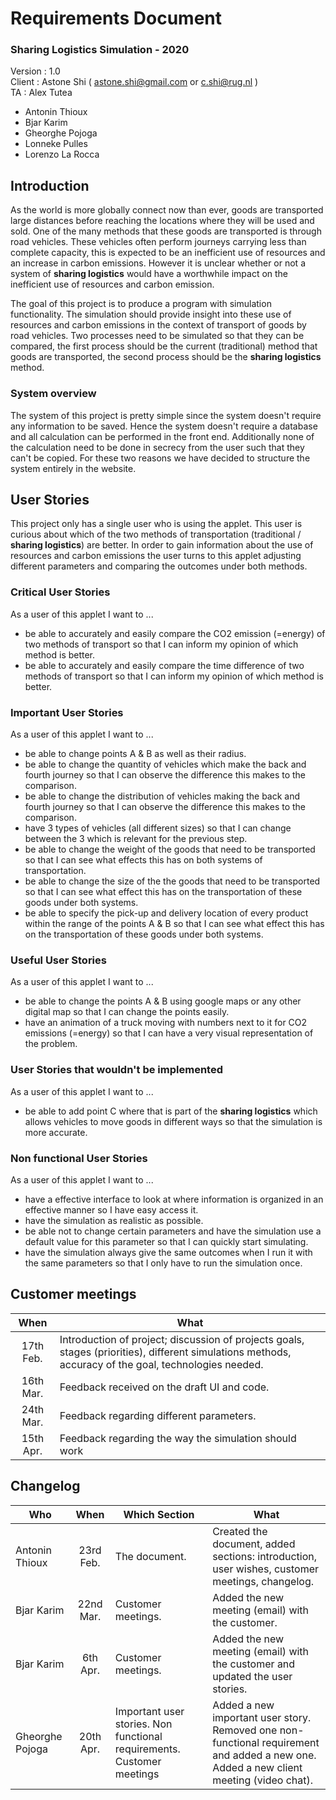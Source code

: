 
# Requirements Document
### **Sharing Logistics Simulation** -  2020
   Version : 1.0   
   Client : Astone Shi ( astone.shi@gmail.com or c.shi@rug.nl )  
   TA : Alex Tutea
* Antonin Thioux
* Bjar Karim
* Gheorghe Pojoga
* Lonneke Pulles
* Lorenzo La Rocca

## Introduction
As the world is more globally connect now than ever, goods are transported large distances before reaching the locations where they will be used and sold.
One of the many methods that these goods are transported is through road vehicles.
These vehicles often perform journeys carrying less than complete capacity, this is expected to be an inefficient use of resources and an increase in carbon emissions.
However it is unclear whether or not a system of **sharing logistics** would have a worthwhile impact on the inefficient use of resources and carbon emission.

The goal of this project is to produce a program with simulation functionality.
The simulation should provide insight into these use of resources and carbon emissions in the context of transport of goods by road vehicles.
Two processes need to be simulated so that they can be compared, the first process should be the current (traditional) method that goods are transported, the second process should be the **sharing logistics** method.

### System overview
The system of this project is pretty simple since the system doesn't require any information to be saved.
Hence the system doesn't require a database and all calculation can be performed in the front end.
Additionally none of the calculation need to be done in secrecy from the user such that they can't be copied.
For these two reasons we have decided to structure the system entirely in the website.

## User Stories
This project only has a single user who is using the applet.
This user is curious about which of the two methods of transportation (traditional / **sharing logistics**) are better.
In order to gain information about the use of resources and carbon emissions the user turns to this applet adjusting different parameters and comparing the outcomes under both methods.

### Critical User Stories
As a user of this applet I want to ...  
- be able to accurately and easily compare the CO2 emission (=energy) of two methods of transport so that I can inform my opinion of which method is better.
- be able to accurately and easily compare the time difference of two methods of transport so that I can inform my opinion of which method is better.

### Important User Stories
As a user of this applet I want to ...  
- be able to change points A & B as well as their radius.
- be able to change the quantity of vehicles which make the back and fourth journey so that I can observe the difference this makes to the comparison.
- be able to change the distribution of vehicles making the back and fourth journey so that I can observe the difference this makes to the comparison.
- have 3 types of vehicles (all different sizes) so that I can change between the 3 which is relevant for the previous step.
- be able to change the weight of the goods that need to be transported so that I can see what effects this has on both systems of transportation.
- be able to change the size of the the goods that need to be transported so that I can see what effect this has on the transportation of these goods under both systems.
- be able to specify the pick-up and delivery location of every product within the range of the points A & B so that I can see what effect this has on the transportation of these goods under both systems.

### Useful User Stories
As a user of this applet I want to ...  
- be able to change the points A & B using google maps or any other digital map so that I can change the points easily.
- have an animation of a truck moving with numbers next to it for CO2 emissions (=energy) so that I can have a very visual representation of the problem.

### User Stories that wouldn't be implemented
As a user of this applet I want to ...  
- be able to add point C where that is part of the **sharing logistics** which allows vehicles to move goods in different ways so that the simulation is more accurate.

### Non functional User Stories
As a user of this applet I want to ...  
- have a effective interface to look at where information is organized in an effective manner so I have easy access it.
- have the simulation as realistic as possible.
- be able not to change certain parameters and have the simulation use a default value for this parameter so that I can quickly start simulating.
- have the simulation always give the same outcomes when I run it with the same parameters so that I only have to run the simulation once.

## Customer meetings
| **When**  | **What**
|:---------:|----------
| 17th Feb. | Introduction of project; discussion of projects goals, stages (priorities), different simulations methods, accuracy of the goal, technologies needed.
| 16th Mar. | Feedback received on the draft UI and code.
| 24th Mar. | Feedback regarding different parameters.
| 15th Apr. | Feedback regarding the way the simulation should work  |

## Changelog
| **Who**        | **When**  | **Which Section** | **What**
|----------------|:---------:|-------------------|----------
| Antonin Thioux | 23rd Feb. | The document.     | Created the document, added sections: introduction, user wishes, customer meetings, changelog.
| Bjar Karim 	| 22nd Mar.	| Customer meetings.  | Added the new meeting (email) with the customer.
| Bjar Karim   | 6th  Apr. | Customer meetings.  | Added the new meeting (email) with the customer and updated the user stories.
| Gheorghe Pojoga   | 20th Apr.  | Important user stories. Non functional requirements. Customer meetings   | Added a new important user story. Removed one non-functional requirement and added a new one. Added a new client meeting (video chat).   |
